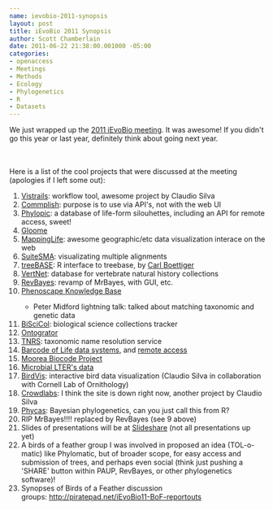 ```yaml
--- 
name: ievobio-2011-synopsis
layout: post
title: iEvoBio 2011 Synopsis
author: Scott Chamberlain
date: 2011-06-22 21:38:00.001000 -05:00
categories: 
- openaccess
- Meetings
- Methods
- Ecology
- Phylogenetics
- R
- Datasets
---
```

We just wrapped up the <a href="http://ievobio.org/">2011 iEvoBio meeting</a>. It was awesome! If you didn't go this year or last year, definitely think about going next year.<br /><div><br /></div><div><br /></div><div>Here is a list of the cool projects that were discussed at the meeting (apologies if I left some out):</div><div><ol><li><a href="http://vistrails.org/index.php/Main_Page">Vistrails</a>: workflow tool, awesome project by Claudio Silva</li><li><a href="http://www.commplish.com/">Commplish</a>: purpose is to use via API's, not with the web UI</li><li><a href="http://phylopic.org/">Phylopic</a>: a database of life-form silouhettes, including an API for remote access, sweet!</li><li><a href="http://gloome.tau.ac.il/">Gloome</a></li><li><a href="http://www.mappinglife.org/">MappingLife</a>: awesome geographic/etc data visualization interace on the web</li><li><a href="http://bioinfolab.unl.edu/~canderson/SuiteMSA/">SuiteSMA</a>: visualizating multiple alignments</li><li><a href="https://github.com/cboettig/treeBASE">treeBASE</a>: R interface to treebase, by <a href="http://www.carlboettiger.info/">Carl Boettiger</a></li><li><a href="http://vertnet.org/index.php">VertNet</a>: database for vertebrate natural history collections</li><li><a href="http://sourceforge.net/projects/revbayes/">RevBayes</a>: revamp of MrBayes, with GUI, etc.&nbsp;</li><li><a href="https://www.phenoscape.org/wiki/Main_Page">Phenoscape Knowledge Base</a></li><ul><li>Peter Midford lightning talk: talked about matching taxonomic and genetic data</li></ul><li><a href="http://biscicol.blogspot.com/p/biscicol-prototype.html">BiSciCol</a>: biological science collections tracker</li><li><a href="http://www.ontogrator.org/">Ontogrator</a>&nbsp;</li><li><a href="http://tnrs.iplantcollaborative.org/">TNRS</a>: taxonomic name resolution service</li><li><a href="http://www.boldsystems.org/views/login.php">Barcode of Life data systems</a>, and <a href="http://services.boldsystems.org/">remote access</a></li><li><a href="http://www.mooreabiocode.org/about">Moorea Biocode Project</a></li><li><a href="http://amarallab.mbl.edu/mirada/mirada.html">Microbial LTER's data</a></li><li><a href="http://birdvis.org/">BirdVis</a>: interactive bird data visualization (Claudio Silva&nbsp;in collaboration with Cornell Lab of Ornithology)</li><li><a href="http://www.crowdlabs.org/">Crowdlabs</a>: I think the site is down right now, another project by Claudio Silva</li><li><a href="http://hydrodictyon.eeb.uconn.edu/projects/phycas/index.php/Phycas_Home">Phycas</a>: Bayesian phylogenetics, can you just call this from R?</li><li>RIP MrBayes!!!! replaced by RevBayes (see 9 above)</li><li>Slides of presentations will be at&nbsp;<a href="http://www.slideshare.net/event/ievobio11">Slideshare</a> (not all presentations up yet) &nbsp; &nbsp; &nbsp; &nbsp; &nbsp;</li><li>A birds of a feather group I was involved in proposed an idea (TOL-o-matic) like Phylomatic, but of broader scope, for easy access and submission of trees, and perhaps even social (think just pushing a 'SHARE' button within PAUP, RevBayes, or other phylogenetics software)!&nbsp;</li><li>Synopses of Birds of a Feather discussion groups:&nbsp;<a href="http://piratepad.net/iEvoBio11-BoF-reportouts">http://piratepad.net/iEvoBio11-BoF-reportouts</a></li></ol></div>
